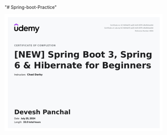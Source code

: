 "# Spring-boot-Practice" 


![alt text](https://github.com/devesh-panchal/spring-boot-practice/blob/main/UC-fb94da72-aa33-4ef3-8376-d6e9fa1eeb5d.jpg)
